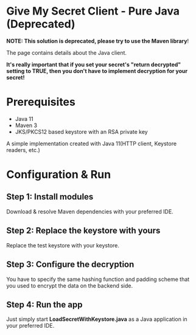 # Give My Secret Client - Pure Java (Deprecated)

**NOTE: This solution is deprecated, please try to use the Maven library**!

The page contains details about the Java client.

**It's really important that if you set your secret's "return decrypted" setting to TRUE, then you don't have to implement decryption for your secret!**

# Prerequisites

- Java 11
- Maven 3
- JKS/PKCS12 based keystore with an RSA private key

A simple implementation created with Java 11(HTTP client, Keystore readers, etc.)

# Configuration & Run

## Step 1: Install modules

Download & resolve Maven dependencies with your preferred IDE.

## Step 2: Replace the keystore with yours

Replace the test keystore with your keystore.

## Step 3: Configure the decryption

You have to specify the same hashing function and padding scheme that you used to encrypt the data on the backend side.

## Step 4: Run the app

Just simply start **LoadSecretWithKeystore.java** as a Java application in your preferred IDE.

